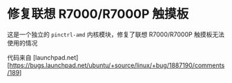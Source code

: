 # 修复联想 R7000/R7000P 触摸板

这是一个独立的 `pinctrl-amd` 内核模块，修复了联想 R7000/R7000P 触摸板无法使用的情况

代码来自 [launchpad.net][https://bugs.launchpad.net/ubuntu/+source/linux/+bug/1887190/comments/189]
